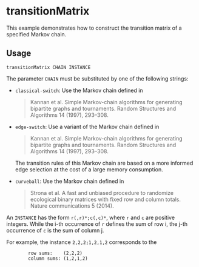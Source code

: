 # transitionMatrix

This example demonstrates how to construct the transition matrix of a specified Markov chain.

## Usage

    transitionMatrix CHAIN INSTANCE
    
The parameter `CHAIN` must be substituted by one of the following strings: 

* `classical-switch`: Use the Markov chain defined in
  > Kannan et al. Simple Markov-chain  algorithms for generating bipartite graphs and tournaments. Random Structures and Algorithms 14 (1997), 293–308.
       
* `edge-switch`: Use a variant of the Markov chain defined in 
  > Kannan et al. Simple Markov-chain  algorithms for generating bipartite graphs and tournaments. Random Structures and Algorithms 14 (1997), 293–308.
  
  The transition rules of this Markov chain are based on a more informed edge selection at the cost of a large memory consumption.
  
* `curveball`: Use the Markov chain defined in
  > Strona et al. A fast and unbiased procedure to randomize ecological binary matrices with fixed row and column totals.        Nature communications 5 (2014).

An `INSTANCE` has the form `r(,r)*;c(,c)*`, where `r` and `c` are positive integers. 
While the i-th occurrence of `r` defines the sum of row i, the j-th
occurrence of `c` is the sum of column j. 

For example, the instance `2,2,2;1,2,1,2` corresponds to the

            row sums:    (2,2,2)
            column sums: (1,2,1,2)
